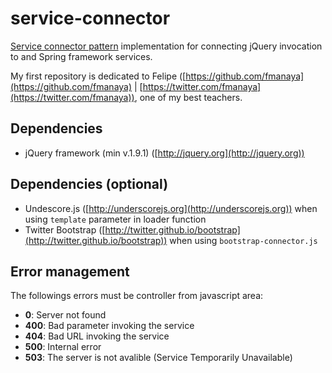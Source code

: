 service-connector
==========

[Service connector pattern](http://www.servicedesignpatterns.com/WebServiceInfrastructures/ServiceConnector) implementation for connecting jQuery invocation to and Spring framework services.

My first repository is dedicated to Felipe ([https://github.com/fmanaya](https://github.com/fmanaya) | [https://twitter.com/fmanaya](https://twitter.com/fmanaya)), one of my best teachers.

## Dependencies

* jQuery framework (min v.1.9.1) ([http://jquery.org](http://jquery.org))

## Dependencies (optional)
* Undescore.js ([http://underscorejs.org](http://underscorejs.org)) when using `template` parameter in loader function
* Twitter Bootstrap ([http://twitter.github.io/bootstrap](http://twitter.github.io/bootstrap)) when using `bootstrap-connector.js`


## Error management

The followings errors must be controller from javascript area:

* **0**: Server not found
* **400**: Bad parameter invoking the service
* **404**: Bad URL invoking the service
* **500**: Internal error
* **503**: The server is not avalible (Service Temporarily Unavailable)


